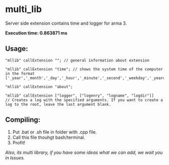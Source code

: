 # multi_lib
Server side extension contains time and logger for arma 3.

**Execution time: 0.863871 ms**

## Usage:
```sqf
"mllib" callExtension ""; // general information about extension

"mllib" callExtension "time"; // shows the system time of the computer in the format ['_year','_month','_day','_hour','_minute','_second','_weekday','_yearday','_dst'];

"mllib" callExtension "about";

"mllib" callExtension ["logger", ["logenry", "logname", "logdir"]]
// Creates a log with the specified arguments. If you want to create a log to the root, leave the last argument blank.
```
## Compiling:
1. Put .bat or .sh file in folder with .cpp file.
2. Call this file thouhgt bash/terminal.
3. Profit!

*Also, its multi library, if you have some ideas what we can add, we wait you in Issues.*
